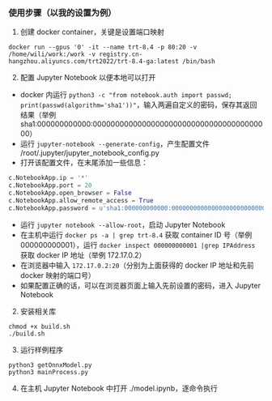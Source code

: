 


### 使用步骤（以我的设置为例）
1. 创建 docker container，关键是设置端口映射
```shell
docker run --gpus '0' -it --name trt-8.4 -p 80:20 -v /home/wili/work:/work -v registry.cn-hangzhou.aliyuncs.com/trt2022/trt-8.4-ga:latest /bin/bash
```

2. 配置 Jupyter Notebook 以便本地可以打开
+ docker 内运行 `python3 -c "from notebook.auth import passwd; print(passwd(algorithm='sha1'))"`，输入两遍自定义的密码，保存其返回结果（举例 sha1:000000000000:0000000000000000000000000000000000000000）
+ 运行 `jupyter-notebook --generate-config`，产生配置文件 /root/.jupyter/jupyter_notebook_config.py
+ 打开该配置文件，在末尾添加一些信息：
```python
c.NotebookApp.ip = '*'                                                                  # keep "*"
c.NotebookApp.port = 20                                                                 # use the second parameter of the option "-p" in "docker run"
c.NotebookApp.open_browser = False                                                      # change to "False"
c.NotebookApp.allow_remote_access = True                                                # change to "True"
c.NotebookApp.password = u'sha1:000000000000:0000000000000000000000000000000000000000'  # use the hash we get before
```
+ 运行 `jupyter notebook --allow-root`，启动 Jupyter Notebook
+ 在主机中运行 `docker ps -a | grep trt-8.4` 获取 container ID 号（举例 000000000001），运行 `docker inspect 000000000001 |grep IPAddress` 获取 docker IP 地址（举例 172.17.0.2）
+ 在浏览器中输入 `172.17.0.2:20`（分别为上面获得的 docker IP 地址和先前 docker 映射的端口号）
+ 如果配置正确的话，可以在浏览器页面上输入先前设置的密码，进入 Jupyter Notebook

2. 安装相关库
```shell
chmod +x build.sh
./build.sh
```

3. 运行样例程序
```
python3 getOnnxModel.py
python3 mainProcess.py
```

4. 在主机 Jupyter Notebook 中打开 ./model.ipynb，逐命令执行
